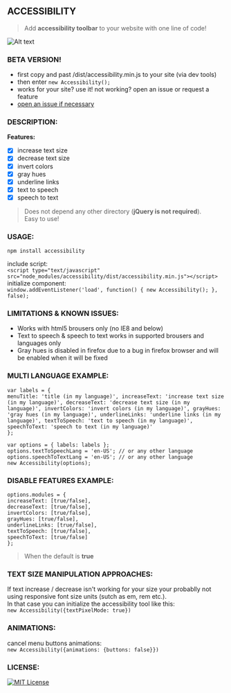## ACCESSIBILITY
>Add **accessibility toolbar** to your website with one line of code!

![Alt text](https://raw.githubusercontent.com/ranbuch/accessibility/master/accessibility.png "accessibility icon")

### BETA VERSION!
  * first copy and past /dist/accessibility.min.js to your site (via dev tools)
  * then enter `new Accessibility();`
  * works for your site? use it! not working? open an issue or request a feature
  * [open an issue if necessary](https://github.com/ranbuch/accessibility/issues)

### DESCRIPTION:
**Features:**
- [x]  increase text size
- [x]  decrease text size
- [x]  invert colors
- [x]  gray hues
- [x]  underline links
- [x]  text to speech 
- [x]  speech to text

>Does not depend any other directory (**jQuery is not required**).  
Easy to use!

### USAGE:

`npm install accessibility`

include script:  
`<script type="text/javascript" src="node_modules/accessibility/dist/accessibility.min.js"></script>`  
initialize component:  
`window.addEventListener('load', function() {
    new Accessibility();
}, false);`

### LIMITATIONS & KNOWN ISSUES:
* Works with html5 brousers only (no IE8 and below)
* Text to speech & speech to text works in supported brousers and languages only
* Gray hues is disabled in firefox due to a bug in firefox browser and will be enabled when it will be fixed

### MULTI LANGUAGE EXAMPLE:

`var labels = {`  
    `menuTitle: 'title (in my language)',
    increaseText: 'increase text size (in my language)',
    decreaseText: 'decrease text size (in my language)',
    invertColors: 'invert colors (in my language)',
    grayHues: 'gray hues (in my language)',
    underlineLinks: 'underline links (in my language)',
    textToSpeech: 'text to speech (in my language)',
    speechToText: 'speech to text (in my language)'`  
`};`  

`var options = { labels: labels };`  
`options.textToSpeechLang = 'en-US'; // or any other language`  
`options.speechToTextLang = 'en-US'; // or any other language`  
`new Accessibility(options);`

### DISABLE FEATURES EXAMPLE:  
`options.modules = {`  
    `increaseText: [true/false],`  
    `decreaseText: [true/false],`  
    `invertColors: [true/false],`  
    `grayHues: [true/false],`  
    `underlineLinks: [true/false],`  
    `textToSpeech: [true/false],`  
    `speechToText: [true/false]`  
`};`

>When the default is **true**

### TEXT SIZE MANIPULATION APPROACHES:
If text increase / decrease isn't working for your size your probablly not using responsive font size units (sutch as em, rem etc.).  
In that case you can initialize the accessibility tool like this:  
`new Accessibility({textPixelMode: true})`

### ANIMATIONS:
cancel menu buttons animations:  
`new Accessibility({animations: {buttons: false}})`

### LICENSE:
[![MIT License](https://img.shields.io/badge/license-MIT-blue.svg?style=flat)](https://spdx.org/licenses/MIT)